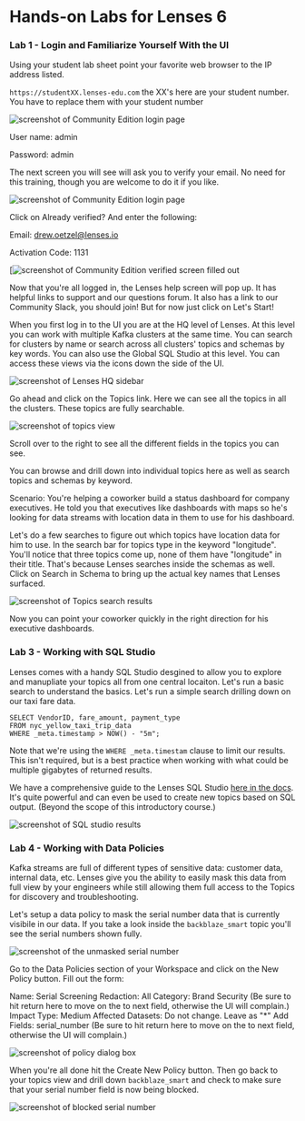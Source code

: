 # Hands-on Labs for Lenses 6

### Lab 1 - Login and Familiarize Yourself With the UI

Using your student lab sheet point your favorite web browser to the IP address listed.

`https://studentXX.lenses-edu.com` the XX's here are your student number. You have to replace them with your student number

![screenshot of Community Edition login page](https://github.com/lensesio-workshops/Community_Lenses_Setup/blob/main/images/login_page.png)

User name: admin

Password:  admin

The next screen you will see will ask you to verify your email. No need for this training, though you are welcome to do it if you like.

![screenshot of Community Edition login page](https://github.com/lensesio-workshops/kafkaesque_workshop/blob/main/images/verified.jpg)

Click on Already verified? And enter the following:

Email: drew.oetzel@lenses.io

Activation Code: 1131

[![screenshot of Community Edition verified screen filled out](https://github.com/lensesio-workshops/kafkaesque_workshop/blob/main/images/verfied-filled-out.jpg)

Now that you're all logged in, the Lenses help screen will pop up. It has helpful links to support and our questions forum. It also has a link to our Community Slack, you should join! But for now just click on Let's Start! 

When you first log in to the UI you are at the HQ level of Lenses. At this level you can work with multiple Kafka clusters at the same time. You can search for clusters by name or search across all clusters' topics and schemas by key words. You can also use the Global SQL Studio at this level. You can access these views via the icons down the side of the UI. 

![screenshot of Lenses HQ sidebar](/images/HQ-sidebar.png)

Go ahead and click on the Topics link. Here we can see all the topics in all the clusters. These topics are fully searchable. 

![screenshot of topics view](https://github.com/lensesio-workshops/kafkaesque_workshop/blob/main/images/topics-view.jpg)

Scroll over to the right to see all the different fields in the topics you can see. 

You can browse and drill down into individual topics here as well as search topics and schemas by keyword. 

Scenario: You're helping a coworker build a status dashboard for company executives. He told you that executives like dashboards with maps so he's looking for data streams with location data in them to use for his dashboard. 

Let's do a few searches to figure out which topics have location data for him to use. In the search bar for topics type in the keyword "longitude". You'll notice that three topics come up, none of them have "longitude" in their title. That's because Lenses searches inside the schemas as well. Click on Search in Schema to bring up the actual key names that Lenses surfaced. 

![screenshot of Topics search results](images/search-in-schema.jpg)

Now you can point your coworker quickly in the right direction for his executive dashboards.

### Lab 3 - Working with SQL Studio

Lenses comes with a handy SQL Studio desgined to allow you to explore and manupliate your topics all from one central locaiton. Let's run a basic search to understand the basics. Let's run a simple search drilling down on our taxi fare data.

```
SELECT VendorID, fare_amount, payment_type
FROM nyc_yellow_taxi_trip_data
WHERE _meta.timestamp > NOW() - "5m";
```
Note that we're using the `WHERE _meta.timestam` clause to limit our results. This isn't required, but is a best practice when working with what could be multiple gigabytes of returned results. 

We have a comprehensive guide to the Lenses SQL Studio [here in the docs](https://docs.lenses.io/latest/user-guide/sql-studio). It's quite powerful and can even be used to create new topics based on SQL output. (Beyond the scope of this introductory course.)

![screenshot of SQL studio results](/images/sql-studio2.png)

### Lab 4 - Working with Data Policies

Kafka streams are full of different types of sensitive data: customer data, internal data, etc. Lenses give you the ability to easily mask this data from full view by your engineers while still allowing them full access to the Topics for discovery and troubleshooting. 

Let's setup a data policy to mask the serial number data that is currently visibile in our data. If you take a look inside the `backblaze_smart` topic you'll see the serial numbers shown fully. 

![screenshot of the unmasked serial number](/images/unmasked-serial.png)

Go to the Data Policies section of your Workspace and click on the New Policy button. Fill out the form:

Name: Serial Screening
Redaction: All
Category: Brand Security (Be sure to hit return here to move on the to next field, otherwise the UI will complain.)
Impact Type: Medium
Affected Datasets: Do not change. Leave as "*"
Add Fields: serial_number (Be sure to hit return here to move on the to next field, otherwise the UI will complain.)

![screenshot of policy dialog box](/images/policy-box.png)

When you're all done hit the Create New Policy button. Then go back to your topics view and drill down `backblaze_smart` and check to make sure that your serial number field is now being blocked. 

![screenshot of blocked serial number](/images/blocked-serial.png)

